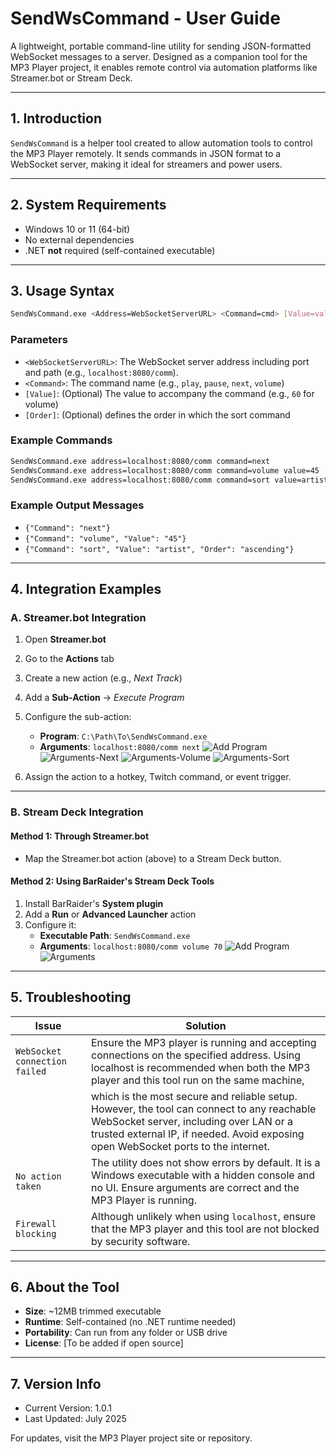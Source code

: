 # SendWsCommand - User Guide

A lightweight, portable command-line utility for sending JSON-formatted WebSocket messages to a server. Designed as a companion tool for the MP3 Player project, it enables remote control via automation platforms like Streamer.bot or Stream Deck.

---

## 1. Introduction

`SendWsCommand` is a helper tool created to allow automation tools to control the MP3 Player remotely. It sends commands in JSON format to a WebSocket server, making it ideal for streamers and power users.

---

## 2. System Requirements

- Windows 10 or 11 (64-bit)
- No external dependencies
- .NET **not** required (self-contained executable)

---

## 3. Usage Syntax

```bash
SendWsCommand.exe <Address=WebSocketServerURL> <Command=cmd> [Value=val] [Order=order]
```

### Parameters


- `<WebSocketServerURL>`: The WebSocket server address including port and path (e.g., `localhost:8080/comm`).
- `<Command>`: The command name (e.g., `play`, `pause`, `next`, `volume`)
- `[Value]`: (Optional) The value to accompany the command (e.g., `60` for volume)
- `[Order]`: (Optional) defines the order in which the sort command 

### Example Commands

```bash
SendWsCommand.exe address=localhost:8080/comm command=next
SendWsCommand.exe address=localhost:8080/comm command=volume value=45
SendWsCommand.exe address=localhost:8080/comm command=sort value=artist order=ascending
```

### Example Output Messages

- `{"Command": "next"}`
- `{"Command": "volume", "Value": "45"}`
- `{"Command": "sort", "Value": "artist", "Order": "ascending"}`


---

## 4. Integration Examples

### A. Streamer.bot Integration

1. Open **Streamer.bot**
2. Go to the **Actions** tab
3. Create a new action (e.g., *Next Track*)
4. Add a **Sub-Action** → *Execute Program*
5. Configure the sub-action:
   - **Program**: `C:\Path\To\SendWsCommand.exe`
   - **Arguments**: `localhost:8080/comm next`
![Add Program](./assets/Streamer.bot_Setup_1.png)
![Arguments-Next](./assets/Streamer.bot_Setup_next.png)
![Arguments-Volume](./assets/Streamer.bot_Setup_volume.png)
![Arguments-Sort](./assets/Streamer.bot_Setup_sort.png)

6. Assign the action to a hotkey, Twitch command, or event trigger.

---

### B. Stream Deck Integration

#### Method 1: Through Streamer.bot

- Map the Streamer.bot action (above) to a Stream Deck button.

#### Method 2: Using BarRaider's Stream Deck Tools

1. Install BarRaider's **System plugin**
2. Add a **Run** or **Advanced Launcher** action
3. Configure it:
   - **Executable Path**: `SendWsCommand.exe`
   - **Arguments**: `localhost:8080/comm volume 70`
![Add Program](./assets/StreamDeck_Setup_1.png)
![Arguments](./assets/StreamDeck_Setup_2.png)

---

## 5. Troubleshooting

| Issue                         | Solution                                                                                                                                                                                                                   |
| ----------------------------- | -------------------------------------------------------------------------------------------------------------------------------------------------------------------------------------------------------------------------- |
| `WebSocket connection failed` | Ensure the MP3 player is running and accepting connections on the specified address. Using localhost is recommended when both the MP3 player and this tool run on the same machine,										 |
|								| which is the most secure and reliable setup. However, the tool can connect to any reachable WebSocket server, including over LAN or a trusted external IP, if needed. Avoid exposing open WebSocket ports to the internet. |
| `No action taken`             | The utility does not show errors by default. It is a Windows executable with a hidden console and no UI. Ensure arguments are correct and the MP3 Player is running.                                                       |
| `Firewall blocking`           | Although unlikely when using `localhost`, ensure that the MP3 player and this tool are not blocked by security software.    
---

## 6. About the Tool

- **Size**: \~12MB trimmed executable
- **Runtime**: Self-contained (no .NET runtime needed)
- **Portability**: Can run from any folder or USB drive
- **License**: [To be added if open source]

---

## 7. Version Info

- Current Version: 1.0.1
- Last Updated: July 2025

For updates, visit the MP3 Player project site or repository.

